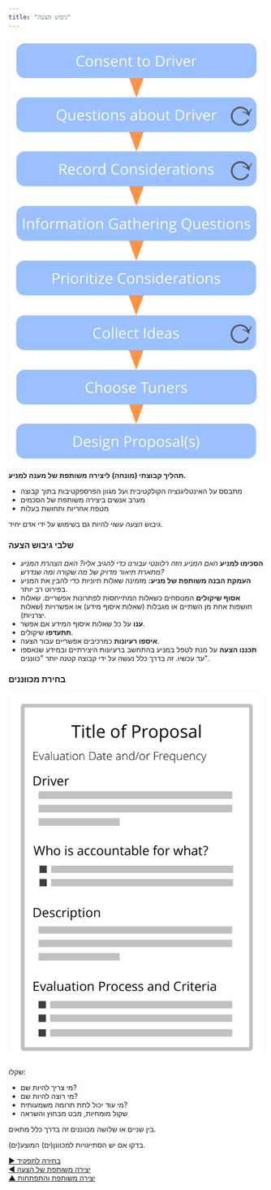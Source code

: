 ```yaml
---
title: "גיבוש הצעה"
---
```



![right,fit](img/agreements/proposal-forming.png)

**תהליך קבוצתי (מונחה) ליצירה משותפת של מענה למניע.**

- מתבסס על האינטליגנציה הקולקטיבית ועל מגוון הפרספקטיבות בתוך קבוצה
- מערב אנשים ביצירה משותפת של הסכמים
- מטפח אחריות ותחושת בעלות

*גיבוש הצעה* עשוי להיות גם בשימוש על ידי אדם יחיד.


### שלבי גיבוש הצעה

- **הסכימו למניע** *האם המניע הזה רלוונטי עבורנו כדי להגיב אליו? האם הצהרת המניע מתארת תיאור מדויק של מה שקורה ומה שנדרש?*
- **העמקת הבנה משותפת של מניע:** מזמינה שאלות חיוניות כדי להבין את המניע בפירוט רב יותר.
- **אסוף שיקולים** המנוסחים כשאלות המתייחסות לפתרונות אפשריים. שאלות חושפות אחת מן השתיים או מגבלות (שאלות איסוף מידע) או אפשרויות (שאלות יצרניות).
- **ענו** על כל שאלות איסוף המידע אם אפשר.
- **תתעדפו** שיקולים.
- **איספו רעיונות** כמרכיבים אפשריים עבור הצעה.
- **תכננו הצעה** על מנת לטפל במניע בהתחשב ברעיונות היצירתיים ובמידע שנאספו עד עכשיו. זה בדרך כלל נעשה על ידי קבוצה קטנה יותר "כווננים".


### בחירת מכווננים

![right,fit](img/templates/proposal-template.png)

שקלו:

- מי צריך להיות שם?
- מי רוצה להיות שם?
- מי עוד יכול לתת תרומה משמעותית?
- שקול מומחיות, מבט מבחוץ והשראה

בין שניים או שלושה מכווננים זה בדרך כלל מתאים.

בדקו אם יש הסתייגויות למכוונן(ים) המוצע(ים).

[&#9654; בחירה לתפקיד](role-selection.html)<br/>[&#9664; יצירה משותפת של הצעה](co-create-proposals.html)<br/>[&#9650; יצירה משותפת והתפתחות](co-creation-and-evolution.html)

